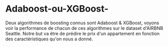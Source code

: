 # Adaboost-ou-XGBoost-
Deux algorithmes de boosting connus sont Adaboost &amp; XGBoost, voyons voir la performance de chacun de ces algorithmes sur le dataset d'AIRBNB Seattle. Notre but va être de prédire le prix d'un appartement en fonction des caractéristiques qu'on nous a donné.
